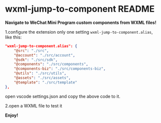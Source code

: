 # wxml-jump-to-component README

**Navigate to WeChat Mini Program custom components from WXML files!**

1.configure the extension
  only one setting `wxml-jump-to-component.alias`, like this:
  ```json
  "wxml-jump-to-component.alias": {
      "@src": "./src",
      "@account": "./src/account",
      "@sdk": "./src/sdk",
      "@components": "./src/components",
      "@components-biz": "./src/components-biz",
      "@utils": "./src/utils",
      "@assets": "./src/assets",
      "@template": "./src/template"
  },
  ```
  open vscode settings.json and copy the above code to it.

2.open a WXML file to test it

**Enjoy!**
